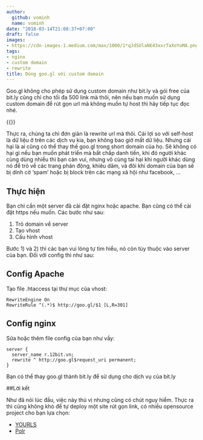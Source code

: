 ```yaml
---
author:
  github: vominh
  name: vominh
date: "2018-03-14T21:08:37+07:00"
draft: false
images:
- https://cdn-images-1.medium.com/max/1000/1*qJdSUlaNE43xxrTaXoYoMA.png
tags:
- nginx
- custom domain
- rewrite
title: Dùng goo.gl với custom domain
---
```


Goo.gl không cho phép sử dụng custom domain như bit.ly và gói free của bit.ly cũng chỉ cho tối đa 500 link mà thôi, nên nếu bạn muốn sử dụng custom domain để rút gọn url mà không muốn tự host thì hãy tiếp tục đọc nhé.

{{<zoom-img src="https://cdn-images-1.medium.com/max/1000/1*qJdSUlaNE43xxrTaXoYoMA.png">}}

Thực ra, chúng ta chỉ đơn giản là rewrite url mà thôi. Cái lợi so với self-host là dữ liệu ở trên các dịch vụ kia, bạn không bao giờ mất dữ liệu. Nhưng cái hại là ai cũng có thể thay thế goo.gl trong short domain của họ. Sẽ không có hại gì nếu bạn muốn phát triển mà bất chấp danh tiến, khi đó người khác cùng dùng nhiều thì bạn càn vui, nhưng vô cùng tai hại khi người khác dùng nó để trỏ về các trang phản động, khiêu dâm, và đôi khi domain của bạn sẽ bị dính cờ ‘spam’ hoặc bị block trên các mạng xã hội như facebook, …

## Thực hiện

Bạn chỉ cần một server đã cài đặt nginx hoặc apache. Bạn cũng có thể cài đặt https nếu muốn. Các bước như sau:

1. Trỏ domain về server
2. Tạo vhost
3. Cấu hình vhost

Bước 1) và 2) thì các bạn vui lòng tự tìm hiểu, nó còn tùy thuộc vào server của bạn. Đối với config thì như sau:

## Config Apache

Tạo file .htaccess tại thư mục của vhost:

```
RewriteEngine On
RewriteRule ^(.*)$ http://goo.gl/$1 [L,R=301]
```

## Config nginx

Sửa hoặc thêm file config của bạn như vầy:

```
server {
  server_name r.12bit.vn;
  rewrite ^ http://goo.gl$request_uri permanent;
}
```

Bạn có thể thay goo.gl thành bit.ly để sử dụng cho dịch vụ của bit.ly

##Lời kết

Như đã nói lúc đầu, việc này thú vị nhưng cũng có chút nguy hiểm. Thực ra thì cũng không khó để tự deploy một site rút gọn link, có nhiều opensource project cho bạn lựa chọn:

- [YOURLS](https://github.com/YOURLS/YOURLS)
- [Polr](https://github.com/cydrobolt/polr)

